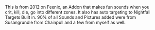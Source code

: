 This is from 2012 on Feenix, an Addon that makes fun sounds when you crit, kill, die, go into different zones. It also has auto targeting to Nightfall Targets Built in. 
90% of all Sounds and Pictures added were from Susangrundle from Chainpull and a few from myself as well.
